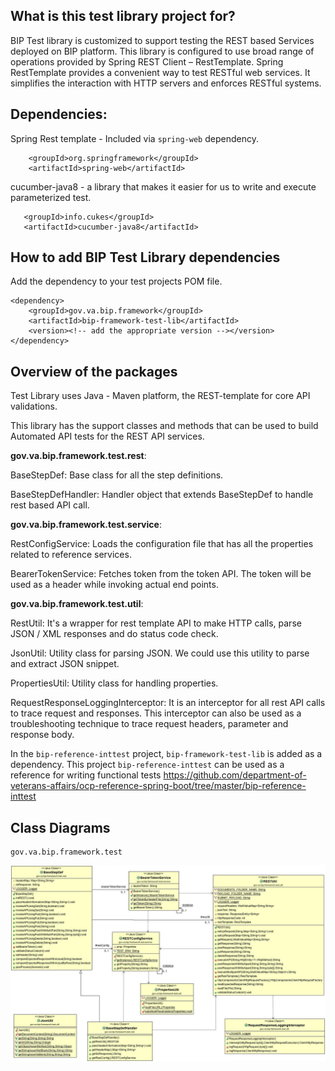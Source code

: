 ## What is this test library project for?

BIP Test library is customized to support testing the REST based Services deployed on BIP platform. This library is configured to use broad range of operations provided by Spring REST Client – RestTemplate. Spring RestTemplate provides a convenient way to test RESTful web services. It simplifies the interaction with HTTP servers and enforces RESTful systems.

## Dependencies:

Spring Rest template - Included via `spring-web` dependency.

	    <groupId>org.springframework</groupId>
	    <artifactId>spring-web</artifactId>

cucumber-java8 - a library that makes it easier for us to write and execute parameterized test.

	   <groupId>info.cukes</groupId>
	   <artifactId>cucumber-java8</artifactId>


## How to add BIP Test Library dependencies
Add the dependency to your test projects POM file.

	<dependency>
		<groupId>gov.va.bip.framework</groupId>
		<artifactId>bip-framework-test-lib</artifactId>
		<version><!-- add the appropriate version --></version>
	</dependency>

## Overview of the packages

Test Library uses Java - Maven platform, the REST-template for core API validations.

This library has the support classes and methods that can be used to build Automated API tests for the REST API services.

**gov.va.bip.framework.test.rest**:

BaseStepDef: Base class for all the step definitions.

BaseStepDefHandler: Handler object that extends BaseStepDef to handle rest based API call. 

**gov.va.bip.framework.test.service**:

RestConfigService: Loads the configuration file that has all the properties related to reference services.

BearerTokenService: Fetches token from the token API. The token will be used as a header while invoking actual end points.

**gov.va.bip.framework.test.util**:

RestUtil: It's a wrapper for rest template API to make HTTP calls, parse JSON / XML responses and do status code check.

JsonUtil: Utility class for parsing JSON. We could use this utility to parse and extract JSON snippet.

PropertiesUtil: Utility class for handling properties.

RequestResponseLoggingInterceptor: It is an interceptor for all rest API calls to trace request and responses. This interceptor can also be used as a troubleshooting technique to trace request headers, parameter and response body.

In the `bip-reference-inttest` project, `bip-framework-test-lib` is added as a dependency. This project `bip-reference-inttest` can be used as a reference for writing functional tests https://github.com/department-of-veterans-affairs/ocp-reference-spring-boot/tree/master/bip-reference-inttest

## Class Diagrams
	gov.va.bip.framework.test 
<img src="/images/cd-test-lib-package.jpg" />
